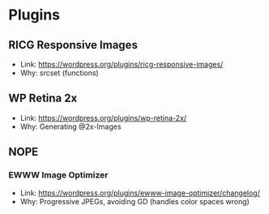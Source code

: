 # Plugins

## RICG Responsive Images

- Link: <https://wordpress.org/plugins/ricg-responsive-images/>
- Why: srcset (functions)

## WP Retina 2x

- Link: <https://wordpress.org/plugins/wp-retina-2x/>
- Why: Generating @2x-Images

## NOPE

### EWWW Image Optimizer

- Link: <https://wordpress.org/plugins/ewww-image-optimizer/changelog/>
- Why: Progressive JPEGs, avoiding GD (handles color spaces wrong)
